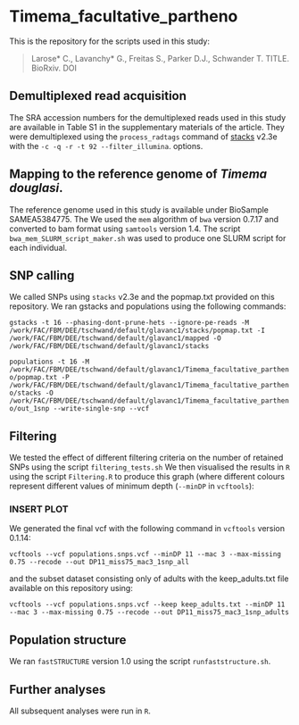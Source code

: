 # Timema_facultative_partheno

This is the repository for the scripts used in this study:
>Larose* C., Lavanchy* G., Freitas S., Parker D.J., Schwander T. TITLE. BioRxiv. DOI

## Demultiplexed read acquisition
The SRA accession numbers for the demultiplexed reads used in this study are available in Table S1 in the supplementary materials of the article.
They were demultiplexed using the `process_radtags` command of [stacks](https://catchenlab.life.illinois.edu/stacks/) v2.3e with the `-c -q -r -t 92 --filter_illumina`. options.

## Mapping to the reference genome of *Timema douglasi*.
The reference genome used in this study is available under BioSample SAMEA5384775. The
We used the `mem` algorithm of `bwa` version 0.7.17 and converted to bam format using `samtools` version 1.4. The script `bwa_mem_SLURM_script_maker.sh` was used to produce one SLURM script for each individual.

## SNP calling
We called SNPs using `stacks` v2.3e and the popmap.txt provided on this repository. We ran gstacks and populations using the following commands:

`gstacks -t 16 --phasing-dont-prune-hets --ignore-pe-reads -M /work/FAC/FBM/DEE/tschwand/default/glavanc1/stacks/popmap.txt -I /work/FAC/FBM/DEE/tschwand/default/glavanc1/mapped -O /work/FAC/FBM/DEE/tschwand/default/glavanc1/stacks`

`populations -t 16 -M /work/FAC/FBM/DEE/tschwand/default/glavanc1/Timema_facultative_partheno/popmap.txt -P /work/FAC/FBM/DEE/tschwand/default/glavanc1/Timema_facultative_partheno/stacks -O /work/FAC/FBM/DEE/tschwand/default/glavanc1/Timema_facultative_partheno/out_1snp --write-single-snp --vcf
`
## Filtering
We tested the effect of different filtering criteria on the number of retained SNPs using the script `filtering_tests.sh` We then visualised the results in `R` using the script `Filtering.R` to produce this graph (where different colours represent different values of minimum depth (`--minDP` in `vcftools`):
### INSERT PLOT

We generated the final vcf with the following command in `vcftools` version 0.1.14:

`vcftools --vcf populations.snps.vcf --minDP 11 --mac 3 --max-missing 0.75 --recode --out DP11_miss75_mac3_1snp_all`

and the subset dataset consisting only of adults with the keep_adults.txt file available on this repository using:

`vcftools --vcf populations.snps.vcf --keep keep_adults.txt --minDP 11 --mac 3 --max-missing 0.75 --recode --out DP11_miss75_mac3_1snp_adults`

## Population structure
We ran `fastSTRUCTURE` version 1.0 using the script `runfaststructure.sh`.

## Further analyses
All subsequent analyses were run in `R`.
